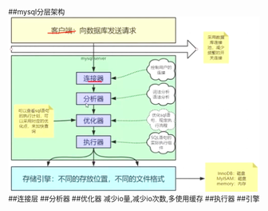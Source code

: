 ##mysql分层架构
![](.z_1_mysql_架构分层_images/3073b513.png)
##连接层
##分析器
##优化器
减少io量,减少io次数,多使用缓存
##执行器
##引擎
